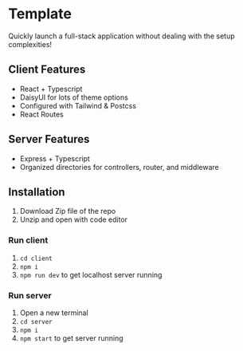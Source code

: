 # Template
Quickly launch a full-stack application without dealing with the setup complexities!

## Client Features

- React + Typescript 
- DaisyUI for lots of theme options
- Configured with Tailwind & Postcss 
- React Routes

## Server Features

- Express + Typescript 
- Organized directories for controllers, router, and middleware 


## Installation

1. Download Zip file of the repo
2. Unzip and open with code editor

### Run client

1. `cd client`
2. `npm i`
3. `npm run dev` to get localhost server running

### Run server

1. Open a new terminal
2. `cd server`
3. `npm i`
4. `npm start` to get server running


